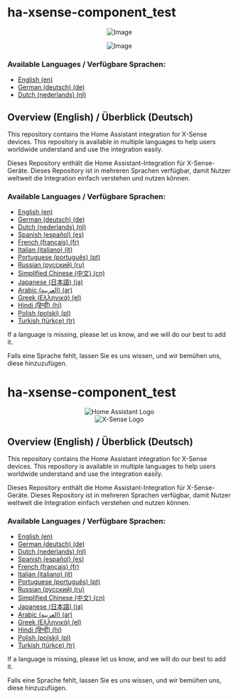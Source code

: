 # ha-xsense-component_test


<p align="center">
  <img src="https://github.com/user-attachments/assets/8e05446e-bc14-4a21-9f6d-8e9f9defd630" alt="Image">
</p>


<p align="center">
  <img src="https://github.com/user-attachments/assets/fbe7e69b-9204-4de4-a245-e0e2bdbd7f73" alt="Image">
</p>

### Available Languages / Verfügbare Sprachen:

- [English (en)](./readme/README_en.md)
- [German (deutsch) (de)](./readme/README_de.md)
- [Dutch (nederlands) (nl)](./readme/README_nl.md)



## Overview (English) / Überblick (Deutsch)

This repository contains the Home Assistant integration for X-Sense devices. This repository is available in multiple languages to help users worldwide understand and use the integration easily.

Dieses Repository enthält die Home Assistant-Integration für X-Sense-Geräte. Dieses Repository ist in mehreren Sprachen verfügbar, damit Nutzer weltweit die Integration einfach verstehen und nutzen können.

### Available Languages / Verfügbare Sprachen:

- [English (en)](https://github.com/Jarnsen/ha-xsense-component_test/tree/main/readme/README_en.md)
- [German (deutsch) (de)](./README_de.md)
- [Dutch (nederlands) (nl)](./README_nl.md)
- [Spanish (español) (es)](./README_es.md)
- [French (français) (fr)](./README_fr.md)
- [Italian (italiano) (it)](./README_it.md)
- [Portuguese (português) (pt)](./README_pt.md)
- [Russian (русский) (ru)](./README_ru.md)
- [Simplified Chinese (中文) (cn)](./README_cn.md)
- [Japanese (日本語) (ja)](./README_ja.md)
- [Arabic (العربية) (ar)](./README_ar.md)
- [Greek (Ελληνικά) (el)](./README_el.md)
- [Hindi (हिन्दी) (hi)](./README_hi.md)
- [Polish (polski) (pl)](./README_pl.md)
- [Turkish (türkçe) (tr)](./README_tr.md)

If a language is missing, please let us know, and we will do our best to add it.

Falls eine Sprache fehlt, lassen Sie es uns wissen, und wir bemühen uns, diese hinzuzufügen.


# ha-xsense-component_test

<div align="center">
<img src="https://github.com/your_repo_path/ha-xsense-component/assets/ha_logo.png" alt="Home Assistant Logo">
</div>
<div align="center">
<img src="https://github.com/your_repo_path/ha-xsense-component/assets/xsense_logo.png" alt="X-Sense Logo">
</div>

## Overview (English) / Überblick (Deutsch)

This repository contains the Home Assistant integration for X-Sense devices. This repository is available in multiple languages to help users worldwide understand and use the integration easily.

Dieses Repository enthält die Home Assistant-Integration für X-Sense-Geräte. Dieses Repository ist in mehreren Sprachen verfügbar, damit Nutzer weltweit die Integration einfach verstehen und nutzen können.

### Available Languages / Verfügbare Sprachen:

- [English (en)](./readme/README_en.md)
- [German (deutsch) (de)](./README_de.md)
- [Dutch (nederlands) (nl)](./README_nl.md)
- [Spanish (español) (es)](./README_es.md)
- [French (français) (fr)](./README_fr.md)
- [Italian (italiano) (it)](./README_it.md)
- [Portuguese (português) (pt)](./README_pt.md)
- [Russian (русский) (ru)](./README_ru.md)
- [Simplified Chinese (中文) (cn)](./README_cn.md)
- [Japanese (日本語) (ja)](./README_ja.md)
- [Arabic (العربية) (ar)](./README_ar.md)
- [Greek (Ελληνικά) (el)](./README_el.md)
- [Hindi (हिन्दी) (hi)](./README_hi.md)
- [Polish (polski) (pl)](./README_pl.md)
- [Turkish (türkçe) (tr)](./README_tr.md)

If a language is missing, please let us know, and we will do our best to add it.

Falls eine Sprache fehlt, lassen Sie es uns wissen, und wir bemühen uns, diese hinzuzufügen.


